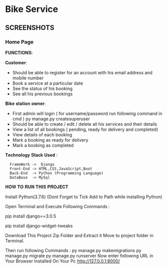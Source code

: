 # Bike Service

## SCREENSHOTS
### Home Page

𝐅𝐔𝐍𝐂𝐓𝐈𝐎𝐍𝐒:

𝐂𝐮𝐬𝐭𝐨𝐦𝐞𝐫:
- Should be able to register for an account with his email address and mobile
 number
- Book a service at a particular date
- See the status of his booking
- See all his previous bookings

𝐁𝐢𝐤𝐞 𝐬𝐭𝐚𝐭𝐢𝐨𝐧 𝐨𝐰𝐧𝐞𝐫:

- First admin will login ( for username/password run following command in cmd )
  py manage.py createsuperuser
- Should be able to create / edit / delete all his services and their details
- View a list of all bookings ( pending, ready for delivery and completed)
- View details of each booking
- Mark a booking as ready for delivery
- Mark a booking as completed


𝐓𝐞𝐜𝐡𝐧𝐨𝐥𝐨𝐠𝐲 𝐒𝐭𝐚𝐜𝐤 𝐔𝐬𝐞𝐝 :

      FrameWork ->  Django
      Front-End -> HTML,CSS,JavaScript,Boot
      Back-End  -> Python (Programming Language)
      DataBase  -> MySql
      




𝐇𝐎𝐖 𝐓𝐎 𝐑𝐔𝐍 𝐓𝐇𝐈𝐒 𝐏𝐑𝐎𝐉𝐄𝐂𝐓

Install Python(3.7.6) (Dont Forget to Tick Add to Path while installing Python)

Open Terminal and Execute Following Commands :

pip install django==3.0.5

pip install django-widget-tweaks

Download This Project Zip Folder and Extract it
Move to project folder in Terminal. 

Then run following Commands :
py manage.py makemigrations
py manage.py migrate
py manage.py runserver
Now enter following URL in Your Browser Installed On Your Pc
http://127.0.0.1:8000/ 
